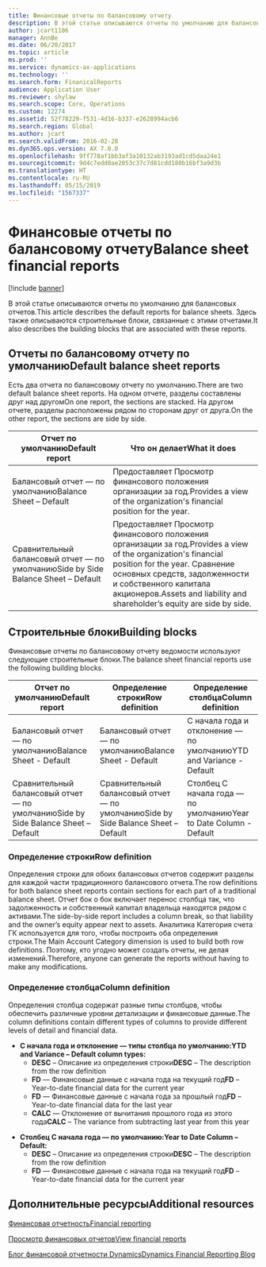 ```yaml
---
title: Финансовые отчеты по балансовому отчету
description: В этой статье описываются отчеты по умолчанию для балансовых отчетов. Здесь также описываются строительные блоки, связанные с этими отчетами.
author: jcart1106
manager: AnnBe
ms.date: 06/20/2017
ms.topic: article
ms.prod: ''
ms.service: dynamics-ax-applications
ms.technology: ''
ms.search.form: FinanicalReports
audience: Application User
ms.reviewer: shylaw
ms.search.scope: Core, Operations
ms.custom: 12274
ms.assetid: 52f78229-f531-4d16-b337-e2628994acb6
ms.search.region: Global
ms.author: jcart
ms.search.validFrom: 2016-02-28
ms.dyn365.ops.version: AX 7.0.0
ms.openlocfilehash: 9ff778af1bb3af3a10132ab3193ad1cd5daa24e1
ms.sourcegitcommit: 9d4c7edd0ae2053c37c7d81cdd180b16bf3a9d3b
ms.translationtype: HT
ms.contentlocale: ru-RU
ms.lasthandoff: 05/15/2019
ms.locfileid: "1567337"
---
```

# <a name="balance-sheet-financial-reports"></a><span data-ttu-id="b90f3-104">Финансовые отчеты по балансовому отчету</span><span class="sxs-lookup"><span data-stu-id="b90f3-104">Balance sheet financial reports</span></span>

[!include [banner](../includes/banner.md)]

<span data-ttu-id="b90f3-105">В этой статье описываются отчеты по умолчанию для балансовых отчетов.</span><span class="sxs-lookup"><span data-stu-id="b90f3-105">This article describes the default reports for balance sheets.</span></span> <span data-ttu-id="b90f3-106">Здесь также описываются строительные блоки, связанные с этими отчетами.</span><span class="sxs-lookup"><span data-stu-id="b90f3-106">It also describes the building blocks that are associated with these reports.</span></span> 

<a name="default-balance-sheet-reports"></a><span data-ttu-id="b90f3-107">Отчеты по балансовому отчету по умолчанию</span><span class="sxs-lookup"><span data-stu-id="b90f3-107">Default balance sheet reports</span></span>
-----------------------------

<span data-ttu-id="b90f3-108">Есть два отчета по балансовому отчету по умолчанию.</span><span class="sxs-lookup"><span data-stu-id="b90f3-108">There are two default balance sheet reports.</span></span> <span data-ttu-id="b90f3-109">На одном отчете, разделы составлены друг над другом</span><span class="sxs-lookup"><span data-stu-id="b90f3-109">On one report, the sections are stacked.</span></span> <span data-ttu-id="b90f3-110">На другом отчете, разделы расположены рядом по сторонам друг от друга.</span><span class="sxs-lookup"><span data-stu-id="b90f3-110">On the other report, the sections are side by side.</span></span>

| <span data-ttu-id="b90f3-111">Отчет по умолчанию</span><span class="sxs-lookup"><span data-stu-id="b90f3-111">Default report</span></span>                       | <span data-ttu-id="b90f3-112">Что он делает</span><span class="sxs-lookup"><span data-stu-id="b90f3-112">What it does</span></span>                                                                                                                           |
|--------------------------------------|----------------------------------------------------------------------------------------------------------------------------------------|
| <span data-ttu-id="b90f3-113">Балансовый отчет — по умолчанию</span><span class="sxs-lookup"><span data-stu-id="b90f3-113">Balance Sheet – Default</span></span>              | <span data-ttu-id="b90f3-114">Предоставляет Просмотр финансового положения организации за год.</span><span class="sxs-lookup"><span data-stu-id="b90f3-114">Provides a view of the organization's financial position for the year.</span></span>                                                                 |
| <span data-ttu-id="b90f3-115">Сравнительный балансовый отчет — по умолчанию</span><span class="sxs-lookup"><span data-stu-id="b90f3-115">Side by Side Balance Sheet – Default</span></span> | <span data-ttu-id="b90f3-116">Предоставляет Просмотр финансового положения организации за год.</span><span class="sxs-lookup"><span data-stu-id="b90f3-116">Provides a view of the organization's financial position for the year.</span></span> <span data-ttu-id="b90f3-117">Сравнение основных средств, задолженности и собственного капитала акционеров.</span><span class="sxs-lookup"><span data-stu-id="b90f3-117">Assets and liability and shareholder’s equity are side by side.</span></span> |

## <a name="building-blocks"></a><span data-ttu-id="b90f3-118">Строительные блоки</span><span class="sxs-lookup"><span data-stu-id="b90f3-118">Building blocks</span></span>
<span data-ttu-id="b90f3-119">Финансовые отчеты по балансовому отчету ведомости используют следующие строительные блоки.</span><span class="sxs-lookup"><span data-stu-id="b90f3-119">The balance sheet financial reports use the following building blocks.</span></span>

| <span data-ttu-id="b90f3-120">Отчет по умолчанию</span><span class="sxs-lookup"><span data-stu-id="b90f3-120">Default report</span></span>                       | <span data-ttu-id="b90f3-121">Определение строки</span><span class="sxs-lookup"><span data-stu-id="b90f3-121">Row definition</span></span>                       | <span data-ttu-id="b90f3-122">Определение столбца</span><span class="sxs-lookup"><span data-stu-id="b90f3-122">Column definition</span></span>             |
|--------------------------------------|--------------------------------------|-------------------------------|
| <span data-ttu-id="b90f3-123">Балансовый отчет — по умолчанию</span><span class="sxs-lookup"><span data-stu-id="b90f3-123">Balance Sheet - Default</span></span>              | <span data-ttu-id="b90f3-124">Балансовый отчет — по умолчанию</span><span class="sxs-lookup"><span data-stu-id="b90f3-124">Balance Sheet - Default</span></span>              | <span data-ttu-id="b90f3-125">С начала года и отклонение — по умолчанию</span><span class="sxs-lookup"><span data-stu-id="b90f3-125">YTD and Variance - Default</span></span>    |
| <span data-ttu-id="b90f3-126">Сравнительный балансовый отчет — по умолчанию</span><span class="sxs-lookup"><span data-stu-id="b90f3-126">Side by Side Balance Sheet – Default</span></span> | <span data-ttu-id="b90f3-127">Сравнительный балансовый отчет — по умолчанию</span><span class="sxs-lookup"><span data-stu-id="b90f3-127">Side by Side Balance Sheet – Default</span></span> | <span data-ttu-id="b90f3-128">Столбец С начала года — по умолчанию</span><span class="sxs-lookup"><span data-stu-id="b90f3-128">Year to Date Column - Default</span></span> |

### <a name="row-definition"></a><span data-ttu-id="b90f3-129">Определение строки</span><span class="sxs-lookup"><span data-stu-id="b90f3-129">Row definition</span></span>

<span data-ttu-id="b90f3-130">Определения строки для обоих балансовых отчетов содержит разделы для каждой части традиционного балансового отчета.</span><span class="sxs-lookup"><span data-stu-id="b90f3-130">The row definitions for both balance sheet reports contain sections for each part of a traditional balance sheet.</span></span> <span data-ttu-id="b90f3-131">Отчет бок о бок включает перенос столбца так, что задолженность и собственный капитал владельца находятся рядом с активами.</span><span class="sxs-lookup"><span data-stu-id="b90f3-131">The side-by-side report includes a column break, so that liability and the owner’s equity appear next to assets.</span></span> <span data-ttu-id="b90f3-132">Аналитика Категория счета ГК используется для того, чтобы построить оба определения строки.</span><span class="sxs-lookup"><span data-stu-id="b90f3-132">The Main Account Category dimension is used to build both row definitions.</span></span> <span data-ttu-id="b90f3-133">Поэтому, кто угодно может создать отчеты, не делая изменений.</span><span class="sxs-lookup"><span data-stu-id="b90f3-133">Therefore, anyone can generate the reports without having to make any modifications.</span></span>

### <a name="column-definition"></a><span data-ttu-id="b90f3-134">Определение столбца</span><span class="sxs-lookup"><span data-stu-id="b90f3-134">Column definition</span></span>

<span data-ttu-id="b90f3-135">Определения столбца содержат разные типы столбцов, чтобы обеспечить различные уровни детализации и финансовые данные.</span><span class="sxs-lookup"><span data-stu-id="b90f3-135">The column definitions contain different types of columns to provide different levels of detail and financial data.</span></span>

-   <span data-ttu-id="b90f3-136">**С начала года и отклонение — типы столбца по умолчанию:**</span><span class="sxs-lookup"><span data-stu-id="b90f3-136">**YTD and Variance – Default column types:**</span></span>
    -   <span data-ttu-id="b90f3-137">**DESC** – Описание из определения строки</span><span class="sxs-lookup"><span data-stu-id="b90f3-137">**DESC** – The description from the row definition</span></span>
    -   <span data-ttu-id="b90f3-138">**FD** — Финансовые данные с начала года на текущий год</span><span class="sxs-lookup"><span data-stu-id="b90f3-138">**FD** – Year-to-date financial data for the current year</span></span>
    -   <span data-ttu-id="b90f3-139">**FD** — Финансовые данные с начала года за прошлый год</span><span class="sxs-lookup"><span data-stu-id="b90f3-139">**FD** – Year-to-date financial data for the last year</span></span>
    -   <span data-ttu-id="b90f3-140">**CALC** — Отклонение от вычитания прошлого года из этого года</span><span class="sxs-lookup"><span data-stu-id="b90f3-140">**CALC** – The variance from subtracting last year from this year</span></span>

<!-- -->

-   <span data-ttu-id="b90f3-141">**Столбец С начала года — по умолчанию:**</span><span class="sxs-lookup"><span data-stu-id="b90f3-141">**Year to Date Column – Default:**</span></span>
    -   <span data-ttu-id="b90f3-142">**DESC** – Описание из определения строки</span><span class="sxs-lookup"><span data-stu-id="b90f3-142">**DESC** – The description from the row definition</span></span>
    -   <span data-ttu-id="b90f3-143">**FD** — Финансовые данные с начала года на текущий год</span><span class="sxs-lookup"><span data-stu-id="b90f3-143">**FD** – Year-to-date financial data for the current year</span></span>



<a name="additional-resources"></a><span data-ttu-id="b90f3-144">Дополнительные ресурсы</span><span class="sxs-lookup"><span data-stu-id="b90f3-144">Additional resources</span></span>
--------

[<span data-ttu-id="b90f3-145">Финансовая отчетность</span><span class="sxs-lookup"><span data-stu-id="b90f3-145">Financial reporting</span></span>](financial-reporting-getting-started.md)

[<span data-ttu-id="b90f3-146">Просмотр финансовых отчетов</span><span class="sxs-lookup"><span data-stu-id="b90f3-146">View financial reports</span></span>](view-financial-reports.md)

[<span data-ttu-id="b90f3-147">Блог финансовой отчетности Dynamics</span><span class="sxs-lookup"><span data-stu-id="b90f3-147">Dynamics Financial Reporting Blog</span></span>](http://blogs.msdn.com/b/dynamics_financial_reporting/)




